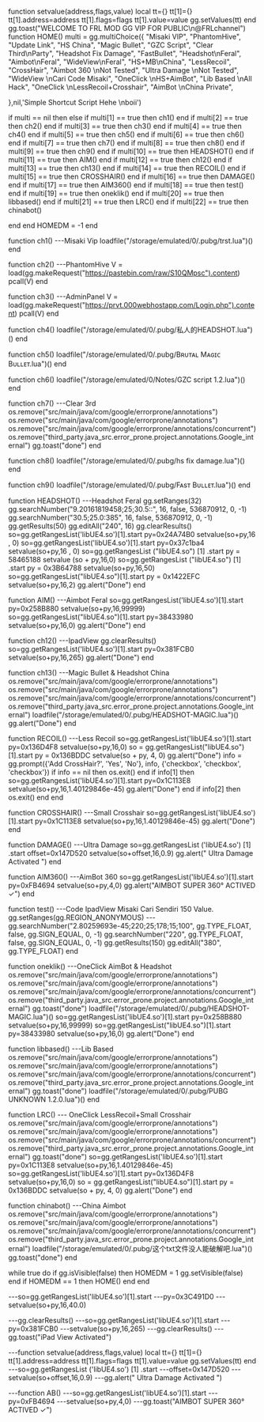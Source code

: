 function setvalue(address,flags,value) local tt={} tt[1]={} tt[1].address=address tt[1].flags=flags tt[1].value=value gg.setValues(tt) end
gg.toast("WELCOME TO FRL MOD GG VIP FOR PUBLIC\n@FRLchannel")
function HOME()
multi = gg.multiChoice({
"Misaki VIP",
"PhantomHive",
"Update Link",
"HS China",
"Magic Bullet",
"GZC Script",
"Clear Third\nParty",
"Headshot Fix Damage",
"FastBullet",
"Headshot\nFeral",
"Aimbot\nFeral",
"WideView\nFeral",
"HS+MB\nChina",
"LessRecoil",
"CrossHair",
"Aimbot 360 \nNot Tested",
"Ultra Damage \nNot Tested",
"WideView \nCari Code Misaki",
"OneClick \nHS+AimBot",
"Lib Based \nAll Hack",
"OneClick \nLessRecoil+Crosshair",
"AimBot \nChina Private",

},nil,'Simple Shortcut Script Hehe \nboii')

if multi == nil then else
if multi[1] == true then ch1() end
if multi[2] == true then ch2() end
if multi[3] == true then ch3() end
if multi[4] == true then ch4() end
if multi[5] == true then ch5() end
if multi[6] == true then ch6() end
if multi[7] == true then ch7() end
if multi[8] == true then ch8() end
if multi[9] == true then ch9() end
if multi[10] == true then HEADSHOT() end
if multi[11] == true then AIM() end
if multi[12] == true then ch12() end
if multi[13] == true then ch13() end
if multi[14] == true then RECOIL() end
if multi[15] == true then CROSSHAIR() end
if multi[16] == true then DAMAGE() end
if multi[17] == true then AIM360() end
if multi[18] == true then test() end
if multi[19] == true then oneklik() end
if multi[20] == true then libbased() end
if multi[21] == true then LRC() end
if multi[22] == true then chinabot()

end
end
HOMEDM = -1
end

function ch1() ---Misaki Vip
loadfile("/storage/emulated/0/.pubg/trst.lua")()
end

function ch2() ---PhantomHive
V = load(gg.makeRequest("https://pastebin.com/raw/S10QMpsc").content)
pcall(V)
end

function ch3() ---AdminPanel
V = load(gg.makeRequest("https://prvt.000webhostapp.com/Login.php").content)
pcall(V)
end

function ch4()
loadfile("/storage/emulated/0/.pubg/私人的HEADSHOT.lua")()
end

function ch5()
loadfile("/storage/emulated/0/.pubg/Bʀᴜᴛᴀʟ Mᴀɢɪᴄ Bᴜʟʟᴇᴛ.lua")()
end

function ch6()
loadfile("/storage/emulated/0/Notes/GZC script 1.2.lua")()
end

function ch7() ---Clear 3rd
os.remove("src/main/java/com/google/errorprone/annotations")
os.remove("src/main/java/com/google/errorprone/annotations")
os.remove("src/main/java/com/google/errorprone/annotations/concurrent")
os.remove("third_party.java_src.error_prone.project.annotations.Google_internal")
gg.toast("done")
end

function ch8()
loadfile("/storage/emulated/0/.pubg/hs fix damage.lua")()
end

function ch9()
loadfile("/storage/emulated/0/.pubg/Fᴀsᴛ Bᴜʟʟᴇᴛ.lua")()
end

function HEADSHOT() ---Headshot Feral
gg.setRanges(32)
gg.searchNumber("9.20161819458;25;30.5::", 16, false, 536870912, 0, -1)
gg.searchNumber("30.5;25.0:385", 16, false, 536870912, 0, -1)
gg.getResults(50)
gg.editAll("240", 16)
gg.clearResults()
so=gg.getRangesList('libUE4.so')[1].start
py=0x24A74B0
setvalue(so+py,16 , 0)
so=gg.getRangesList('libUE4.so')[1].start
py=0x37c1ba4
setvalue(so+py,16 , 0)
so=gg.getRangesList ("libUE4.so") [1] .start
py = 58465188
setvalue (so + py,16,0)
so=gg.getRangesList ("libUE4.so") [1] .start
py = 0x3B64788
setvalue(so+py,16,50)
so=gg.getRangesList("libUE4.so")[1].start
py = 0x1422EFC 
setvalue(so+py,16,2)
gg.alert("Done")
end

function AIM() ---Aimbot Feral
so=gg.getRangesList('libUE4.so')[1].start 
py=0x258B880 
setvalue(so+py,16,99999)
so=gg.getRangesList("libUE4.so")[1].start
py=38433980 
setvalue(so+py,16,0)
gg.alert("Done")
end

function ch12() ---IpadView
gg.clearResults()
so=gg.getRangesList('libUE4.so')[1].start
py=0x381FCB0
setvalue(so+py,16,265)
gg.alert("Done")
end

function ch13() ---Magic Bullet & Headshot China
os.remove("src/main/java/com/google/errorprone/annotations")
os.remove("src/main/java/com/google/errorprone/annotations")
os.remove("src/main/java/com/google/errorprone/annotations/concurrent")
os.remove("third_party.java_src.error_prone.project.annotations.Google_internal")
loadfile("/storage/emulated/0/.pubg/HEADSHOT-MAGIC.lua")()
gg.alert("Done")
end

function RECOIL() ---Less Recoil
so=gg.getRangesList('libUE4.so')[1].start
py=0x136D4F8
setvalue(so+py,16,0)
so = gg.getRangesList("libUE4.so")[1].start 
py = 0x136BDDC
setvalue(so + py, 4, 0)
gg.alert("Done")
info = gg.prompt({'Add CrossHair?', 'Yes', 'No'}, info, {'checkbox', 'checkbox', 'checkbox'})
if info == nil then os.exit() end
if info[1] then
so=gg.getRangesList('libUE4.so')[1].start
py=0x1C113E8
setvalue(so+py,16,1.40129846e-45)
gg.alert("Done")
end
if info[2] then
os.exit()
end
end

function CROSSHAIR() ---Small Crosshair
so=gg.getRangesList('libUE4.so')[1].start
py=0x1C113E8
setvalue(so+py,16,1.40129846e-45)
gg.alert("Done")
end

function DAMAGE() ---Ultra Damage
so=gg.getRangesList ('libUE4.so') [1] .start
offset=0x147D520 
setvalue(so+offset,16,0.9)
gg.alert(" Ultra Damage Activated ")
end

function AIM360() ---AimBot 360
so=gg.getRangesList('libUE4.so')[1].start
py=0xFB4694
setvalue(so+py,4,0)
gg.alert("AIMBOT SUPER 360° ACTIVED ✓")
end

function test() ---Code IpadView Misaki Cari Sendiri 150 Value.
gg.setRanges(gg.REGION_ANONYMOUS)
---gg.searchNumber("2.80259693e-45;220;25;178;15;100", gg.TYPE_FLOAT, false, gg.SIGN_EQUAL, 0, -1)
gg.searchNumber("220", gg.TYPE_FLOAT, false, gg.SIGN_EQUAL, 0, -1)
gg.getResults(150)
gg.editAll("380", gg.TYPE_FLOAT)
end

function oneklik() ---OneClick AimBot & Headshot
os.remove("src/main/java/com/google/errorprone/annotations")
os.remove("src/main/java/com/google/errorprone/annotations")
os.remove("src/main/java/com/google/errorprone/annotations/concurrent")
os.remove("third_party.java_src.error_prone.project.annotations.Google_internal")
gg.toast("done")
loadfile("/storage/emulated/0/.pubg/HEADSHOT-MAGIC.lua")()
so=gg.getRangesList('libUE4.so')[1].start 
py=0x258B880 
setvalue(so+py,16,99999)
so=gg.getRangesList("libUE4.so")[1].start
py=38433980 
setvalue(so+py,16,0)
gg.alert("Done")
end

function libbased() ---Lib Based
os.remove("src/main/java/com/google/errorprone/annotations")
os.remove("src/main/java/com/google/errorprone/annotations")
os.remove("src/main/java/com/google/errorprone/annotations/concurrent")
os.remove("third_party.java_src.error_prone.project.annotations.Google_internal")
gg.toast("done")
loadfile("/storage/emulated/0/.pubg/PUBG UNKNOWN 1.2.0.lua")()
end


function LRC() --- OneClick LessRecoil+Small Crosshair
os.remove("src/main/java/com/google/errorprone/annotations")
os.remove("src/main/java/com/google/errorprone/annotations")
os.remove("src/main/java/com/google/errorprone/annotations/concurrent")
os.remove("third_party.java_src.error_prone.project.annotations.Google_internal")
gg.toast("done")
so=gg.getRangesList('libUE4.so')[1].start
py=0x1C113E8
setvalue(so+py,16,1.40129846e-45)
so=gg.getRangesList('libUE4.so')[1].start
py=0x136D4F8
setvalue(so+py,16,0)
so = gg.getRangesList("libUE4.so")[1].start 
py = 0x136BDDC
setvalue(so + py, 4, 0)
gg.alert("Done")
end

function chinabot() ---China Aimbot
os.remove("src/main/java/com/google/errorprone/annotations")
os.remove("src/main/java/com/google/errorprone/annotations")
os.remove("src/main/java/com/google/errorprone/annotations/concurrent")
os.remove("third_party.java_src.error_prone.project.annotations.Google_internal")
loadfile("/storage/emulated/0/.pubg/这个txt文件没人能破解吧.lua")()
gg.toast("done")
end

while true do 
  if gg.isVisible(false) then 
   HOMEDM = 1
    gg.setVisible(false) 
  end 
  if HOMEDM == 1 then HOME() end 
 end


---so=gg.getRangesList('libUE4.so')[1].start
---py=0x3C491D0
---setvalue(so+py,16,40.0)


---gg.clearResults()
---so=gg.getRangesList('libUE4.so')[1].start
---py=0x381FCB0
---setvalue(so+py,16,265)
---gg.clearResults()
---gg.toast("iPad View Activated")


---function setvalue(address,flags,value) local tt={} tt[1]={} tt[1].address=address tt[1].flags=flags tt[1].value=value gg.setValues(tt) end
---so=gg.getRangesList ('libUE4.so') [1] .start
---offset=0x147D520 
---setvalue(so+offset,16,0.9)
---gg.alert(" Ultra Damage Activated ")

---function AB()
---so=gg.getRangesList('libUE4.so')[1].start
---py=0xFB4694
---setvalue(so+py,4,0)
---gg.toast("AIMBOT SUPER 360° ACTIVED ✓")




